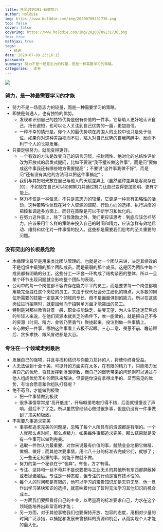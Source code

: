 ```yaml
---
title: 吼呆时刻191-有效努力
author: HoldDie
img: https://www.holddie.com/img/20200709231736.png
top: false
cover: false
coverImg: https://www.holddie.com/img/20200709231736.png
toc: true
mathjax: true
tags:
  - 精进
date: 2020-07-09 23:16:15
password:
summary: 努力不是一场意志力的较量，而是一种需要学习的策略。
categories:  读书
---
```


![](https://www.holddie.com/img/20200709231736.png)

### 努力，是一种最需要学习的才能

- 努力不是一场意志力的较量，而是一种需要学习的策略。
- 即使是普通人，也有独特的优势。
  - 发现和识别自己的独特优势是很有价值的一件事，它帮助人更好地认识自己，扬长避短，也可以让人关注到自己优势的一面，更加自信。
  - 一种不幸的情形是，你个人的最优势项在周围人的比较中也只是处于低位，如果你对这种差距视而不见，陷入对自己优势的自我陶醉中，反而不利于个人的长期发展。
- 只要足够努力，就能变得更好。
  - 一个有效的方法是改变自己的语言习惯，把封闭性、绝对化的总结性评价改为开放式的启发式提问，比如不要说“我不擅长做这件事”，而是问“要做成这件事我还有哪些地方需要提高”；不要说“这件事我做不好”，而是问“还有没有其他的方法可以把这件事搞定”；
  - 我们与其把眼光放在自己与他人的天赋差异上（虽然这种差异是客观存在的），不如放在自己可以如何努力并通过努力让自己变得更加聪明、更有才能上。
  - 努力不仅是一种信念，不只是意志力的较量，它更是一种具有策略性的活动。这种策略性体现在对个人资源的调配、行动方向的选择、执行进度的把控和调适多方面上，而好在策略是可以不断学习和优化的。
  - 在努力这件事上，除了自我激励之外，我们更应该思考：到底应该怎样努力，应该采用什么样的策略来投入自己的时间和精力，应该怎样有效地启动、维持和优化对一件事情的投入。这些都是需要我们思考的至关重要的问题。

### 没有突出的长板最危险

- 木桶理论最早是用来类比团队管理的。也就是对一个团队来讲，决定其绩效的不是组织中最强的那个团队成员，而是最弱的那个成员。这是因为团队中每个成员都有明确的分工，这些分工一环套一环构成了结构紧密的整体，所以一旦某个环节出现问题就会影响整个团队的表现。
- 公司中的每一个岗位都不容许存在能力平平的员工，而是要求每一个岗位都聘用能完全胜任这个岗位的员工。又由于现代社会分工细化的特点，大多数的岗位所需要的技能一定是某个领域的专长，而不是面面俱到的能力。所以在这些岗位进行招聘时，就更加倾向于招聘单方面才能突出的员工。
- 特别是对那些教育背景一般、职业技能缺乏、拼爹无望、为人生前途迷茫焦虑的年轻人来说，在他们资源本就贫乏的条件下，唯一能做的，就是把自己不多的资源（时间、精力、金钱乃至勇气）聚拢起来，投注到做一件事情上。
- 专心做好一件事，哪怕这件事看上去极不起眼。三心二意、畏葸不前、瞻前顾后、贪多求快、跟风冒进都是大忌。

### 专注在一个领域走到最后

- 发展自己的强项，并且寻找和结识与你能力互补的人，将使你终身受益。
- 人无法做到十全十美，可提升的方面实在太多，在有限的精力下，只能竭力发挥自己的优势，将其发挥到淋漓尽致，而自己的弱势带来的问题则可以通过与他人组成优势互补的团队来解决。但要是你没有拿得出手的、显而易见的优势，有谁会愿意和你组队打怪呢？
- 绝不苟且，才能做到极致
  - 把一件事情做到极致
  - 很多事情常常是“高开低走”，开局噼里啪啦打得不错，后面就慢慢没了声响，最后不了了之。所以虽然曾经倾心做过很多事，但是仍没有一件事做到了顶尖和极致。
- 不需要凡事追求完美
  - 事事都追求完美的问题是，忽略了每个人所具有的资源都是有限的。一个人就那么点时间、那么点精力，如果每件事都追求完美，那么结果就是没有一件事可以做到完美。
  - 选取一件你认为最重要、对你来说最有价值的事，兢兢业业地把它做精、做细、做好；而其他次要事情，用七八十分的标准去完成它们，就够了；另一些无足轻重的事，则能不做就不做。
  - 努力的第一个秘诀在于“舍弃”。有舍，方才有得。
  - 专注、坚持和一丝不苟并不是说要把与主业无关的其他所有东西都屏蔽掉或者抛诸脑后。专注是一种态度，但专注的行动是富有技术性的。
  - 每个人的时间都是有限的，他可以学习的宝贵知识却是无穷无尽，他一旦作出学习某块知识的选择，就意味着付出了暂时无法学习其他知识的机会成本。
  - 一方面我们要照看好自己的主业，以尽量高的标准要求自己，力求在这个领域能培养出非常高的才能；
  - 另一方面，对于其他事物我们也要保持开放、包容的态度，用相对少量的时间广泛涉猎，以捕捉和发展未曾预料的资源和机会，从而实现个人才能的最大化。